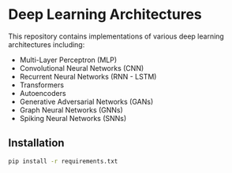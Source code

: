 # Deep Learning Architectures

This repository contains implementations of various deep learning architectures including:

- Multi-Layer Perceptron (MLP)
- Convolutional Neural Networks (CNN)
- Recurrent Neural Networks (RNN - LSTM)
- Transformers
- Autoencoders
- Generative Adversarial Networks (GANs)
- Graph Neural Networks (GNNs)
- Spiking Neural Networks (SNNs)

## Installation
```bash
pip install -r requirements.txt
